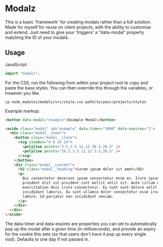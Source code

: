 # Modalz

This is a basic 'framework' for creating modals rather than a full solution.
Made for myself for reuse on client projects, with the ability to customise and extend.
Just need to give your 'triggers' a "data-modal" property matching the ID of your modals.

## Usage

JavaScript:

```javascript
import "modalz";
```

For the CSS, run the following from within your project root to copy and paste the base styles.
You can then override this through the variables, or however you like.

```
cp node_modules/modalz/src/style.css path/to/your/projects/styles
```

Example markup:

```html
<button data-modal="example">Example Modal</button>

<aside class="modal" id="example" data-timer="3000" data-expires="1">
  <div class="modal__inner">
    <button class="modal__close">
      <svg viewBox="0 0 24 24">
        <polyline points="3.5,3.5 12,12 20.5,20.5" />
        <polyline points="20.5,3.5 12,12 3.5,20.5" />
      </svg>
    </button>
    <div class="modal__content">
      <h2 class="modal__heading">Lorem ipsum dolor sit amet</h2>
      <p>
        Qui consectetur deserunt ipsum consectetur enim ex. Irure ipsum ipsum
        proident elit sit proident sint mollit velit sit. Aute cillum qui elit
        exercitation duis irure consectetur. Eu sunt sunt dolore velit ex
        incididunt laboris. Eu sint ullamco dolor consectetur esse irure et
        labore. Id pariatur non incididunt veniam.
      </p>
    </div>
  </div>
</aside>
```

The data-timer and data-expires are properties you can set to automatically pop up the modal after a given time (in milliseconds), and provide an expiry for the cookie this sets (so that users don't have it pop up every single visit). Defaults to one day if not passed in.
